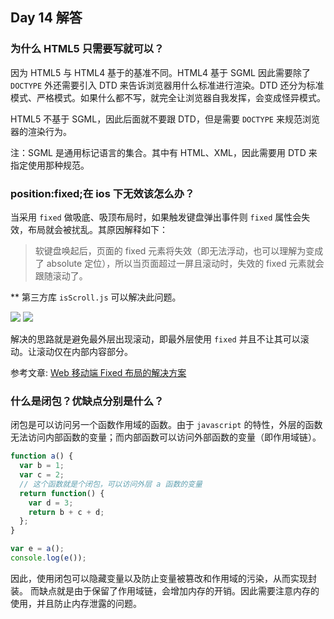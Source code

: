 ## Day 14 解答

### 为什么 HTML5 只需要写<!DOCTYPE HTML>就可以？

因为 HTML5 与 HTML4 基于的基准不同。HTML4 基于 SGML 因此需要除了 `DOCTYPE` 外还需要引入 DTD 来告诉浏览器用什么标准进行渲染。DTD 还分为标准模式、严格模式。如果什么都不写，就完全让浏览器自我发挥，会变成怪异模式。

HTML5 不基于 SGML，因此后面就不要跟 DTD，但是需要 `DOCTYPE` 来规范浏览器的渲染行为。

注：SGML 是通用标记语言的集合。其中有 HTML、XML，因此需要用 DTD 来指定使用那种规范。

### position:fixed;在 ios 下无效该怎么办？

当采用 `fixed` 做吸底、吸顶布局时，如果触发键盘弹出事件则 `fixed` 属性会失效，布局就会被扰乱。其原因解释如下：

> 软键盘唤起后，页面的 fixed 元素将失效（即无法浮动，也可以理解为变成了 absolute 定位），所以当页面超过一屏且滚动时，失效的 fixed 元素就会跟随滚动了。

\*\* 第三方库 `isScroll.js` 可以解决此问题。

![](https://efe.baidu.com/blog/mobile-fixed-layout/img/fixed_bug_0.png)
![](https://efe.baidu.com/blog/mobile-fixed-layout/img/fixed_bug_1.png)

解决的思路就是避免最外层出现滚动，即最外层使用 `fixed` 并且不让其可以滚动。让滚动仅在内部内容部分。

参考文章: [Web 移动端 Fixed 布局的解决方案](https://efe.baidu.com/blog/mobile-fixed-layout/)

### 什么是闭包？优缺点分别是什么？

闭包是可以访问另一个函数作用域的函数。由于 `javascript` 的特性，外层的函数无法访问内部函数的变量；而内部函数可以访问外部函数的变量（即作用域链）。

```javascript
function a() {
  var b = 1;
  var c = 2;
  // 这个函数就是个闭包，可以访问外层 a 函数的变量
  return function() {
    var d = 3;
    return b + c + d;
  };
}

var e = a();
console.log(e());
```

因此，使用闭包可以隐藏变量以及防止变量被篡改和作用域的污染，从而实现封装。
而缺点就是由于保留了作用域链，会增加内存的开销。因此需要注意内存的使用，并且防止内存泄露的问题。
